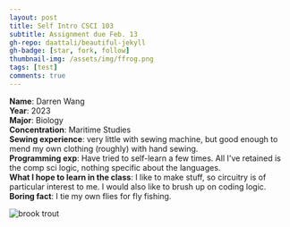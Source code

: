 ```yaml
---
layout: post
title: Self Intro CSCI 103
subtitle: Assignment due Feb. 13
gh-repo: daattali/beautiful-jekyll
gh-badge: [star, fork, follow]
thumbnail-img: /assets/img/ffrog.png
tags: [test]
comments: true
---
```


**Name**: Darren Wang   
**Year**: 2023  
**Major**: Biology  
**Concentration**: Maritime Studies  
**Sewing experience**: very little with sewing machine, but good enough to mend my own clothing (roughly) with hand sewing.  
**Programming exp**: Have tried to self-learn a few times. All I've retained is the comp sci logic, nothing specific about the languages.  
**What I hope to learn in the class**: I like to make stuff, so circuitry is of particular interest to me. I would also like to brush up on coding logic.  
**Boring fact**: I tie my own flies for fly fishing.  

![brook trout](https://darrendywang.github.io/assets/img/btrout.jpg)

